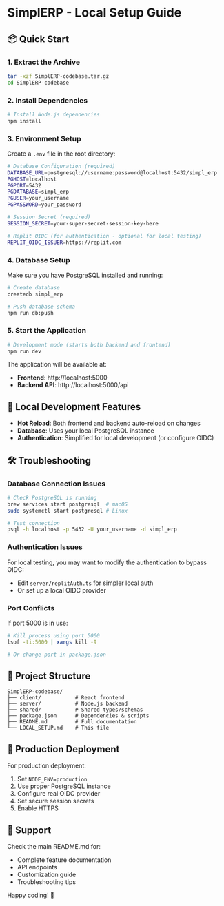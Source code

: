 # SimplERP - Local Setup Guide

## 📦 Quick Start

### 1. Extract the Archive
```bash
tar -xzf SimplERP-codebase.tar.gz
cd SimplERP-codebase
```

### 2. Install Dependencies
```bash
# Install Node.js dependencies
npm install
```

### 3. Environment Setup
Create a `.env` file in the root directory:
```bash
# Database Configuration (required)
DATABASE_URL=postgresql://username:password@localhost:5432/simpl_erp
PGHOST=localhost
PGPORT=5432
PGDATABASE=simpl_erp
PGUSER=your_username
PGPASSWORD=your_password

# Session Secret (required)
SESSION_SECRET=your-super-secret-session-key-here

# Replit OIDC (for authentication - optional for local testing)
REPLIT_OIDC_ISSUER=https://replit.com
```

### 4. Database Setup
Make sure you have PostgreSQL installed and running:

```bash
# Create database
createdb simpl_erp

# Push database schema
npm run db:push
```

### 5. Start the Application
```bash
# Development mode (starts both backend and frontend)
npm run dev
```

The application will be available at:
- **Frontend**: http://localhost:5000
- **Backend API**: http://localhost:5000/api

## 🔧 Local Development Features

- **Hot Reload**: Both frontend and backend auto-reload on changes
- **Database**: Uses your local PostgreSQL instance
- **Authentication**: Simplified for local development (or configure OIDC)

## 🛠️ Troubleshooting

### Database Connection Issues
```bash
# Check PostgreSQL is running
brew services start postgresql  # macOS
sudo systemctl start postgresql # Linux

# Test connection
psql -h localhost -p 5432 -U your_username -d simpl_erp
```

### Authentication Issues
For local testing, you may want to modify the authentication to bypass OIDC:
- Edit `server/replitAuth.ts` for simpler local auth
- Or set up a local OIDC provider

### Port Conflicts
If port 5000 is in use:
```bash
# Kill process using port 5000
lsof -ti:5000 | xargs kill -9

# Or change port in package.json
```

## 📁 Project Structure
```
SimplERP-codebase/
├── client/           # React frontend
├── server/           # Node.js backend  
├── shared/           # Shared types/schemas
├── package.json      # Dependencies & scripts
├── README.md         # Full documentation
└── LOCAL_SETUP.md    # This file
```

## 🚀 Production Deployment

For production deployment:
1. Set `NODE_ENV=production`
2. Use proper PostgreSQL instance
3. Configure real OIDC provider
4. Set secure session secrets
5. Enable HTTPS

## 📧 Support

Check the main README.md for:
- Complete feature documentation
- API endpoints
- Customization guide
- Troubleshooting tips

Happy coding! 🎉